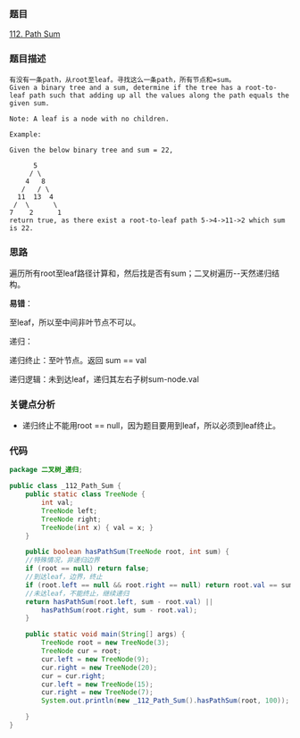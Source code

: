 ### 题目
[112. Path Sum](https://leetcode.com/problems/path-sum/)
### 题目描述
```
有没有一条path，从root至leaf。寻找这么一条path，所有节点和=sum。
Given a binary tree and a sum, determine if the tree has a root-to-leaf path such that adding up all the values along the path equals the given sum.

Note: A leaf is a node with no children.

Example:

Given the below binary tree and sum = 22,

      5
     / \
    4   8
   /   / \
  11  13  4
 /  \      \
7    2      1
return true, as there exist a root-to-leaf path 5->4->11->2 which sum is 22.
```
### 思路
遍历所有root至leaf路径计算和，然后找是否有sum；二叉树遍历--天然递归结构。

**易错**：

至leaf，所以至中间非叶节点不可以。

递归：

递归终止：至叶节点。返回 sum == val

递归逻辑：未到达leaf，递归其左右子树sum-node.val

### 关键点分析
* 递归终止不能用root == null，因为题目要用到leaf，所以必须到leaf终止。

### 代码
```java 
package 二叉树_递归;

public class _112_Path_Sum {
    public static class TreeNode {
        int val;
        TreeNode left;
        TreeNode right;
        TreeNode(int x) { val = x; }
    }

    public boolean hasPathSum(TreeNode root, int sum) {
	//特殊情况，非递归边界
	if (root == null) return false;
	//到达leaf，边界，终止
	if (root.left == null && root.right == null) return root.val == sum;
	//未达leaf，不能终止，继续递归
	return hasPathSum(root.left, sum - root.val) ||
		hasPathSum(root.right, sum - root.val);
    }

    public static void main(String[] args) {
        TreeNode root = new TreeNode(3);
        TreeNode cur = root;
        cur.left = new TreeNode(9);
        cur.right = new TreeNode(20);
        cur = cur.right;
        cur.left = new TreeNode(15);
        cur.right = new TreeNode(7);
        System.out.println(new _112_Path_Sum().hasPathSum(root, 100));

    }
}
```
